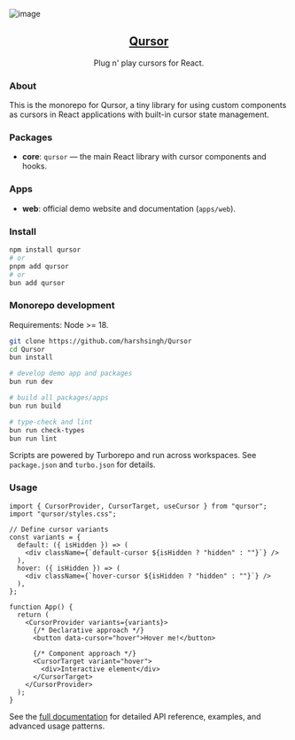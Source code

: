 ![image](https://qursor.harshsingh.me/og.png)

<p align="center">
  <a href="#">
    <h2 align="center">Qursor</h2>
  </a>
</p>

<p align="center">Plug n' play cursors for React.</p>

### About

This is the monorepo for Qursor, a tiny library for using custom components as cursors in React applications with built-in cursor state management.

### Packages

- **core**: `qursor` — the main React library with cursor components and hooks.

### Apps

- **web**: official demo website and documentation (`apps/web`).

### Install

```bash
npm install qursor
# or
pnpm add qursor
# or
bun add qursor
```

### Monorepo development

Requirements: Node >= 18.

```bash
git clone https://github.com/harshsingh/Qursor
cd Qursor
bun install

# develop demo app and packages
bun run dev

# build all packages/apps
bun run build

# type-check and lint
bun run check-types
bun run lint
```

Scripts are powered by Turborepo and run across workspaces. See `package.json` and `turbo.json` for details.

### Usage

```tsx
import { CursorProvider, CursorTarget, useCursor } from "qursor";
import "qursor/styles.css";

// Define cursor variants
const variants = {
  default: ({ isHidden }) => (
    <div className={`default-cursor ${isHidden ? "hidden" : ""}`} />
  ),
  hover: ({ isHidden }) => (
    <div className={`hover-cursor ${isHidden ? "hidden" : ""}`} />
  ),
};

function App() {
  return (
    <CursorProvider variants={variants}>
      {/* Declarative approach */}
      <button data-cursor="hover">Hover me!</button>

      {/* Component approach */}
      <CursorTarget variant="hover">
        <div>Interactive element</div>
      </CursorTarget>
    </CursorProvider>
  );
}
```

See the [full documentation](./packages/qursor/README.md) for detailed API reference, examples, and advanced usage patterns.
